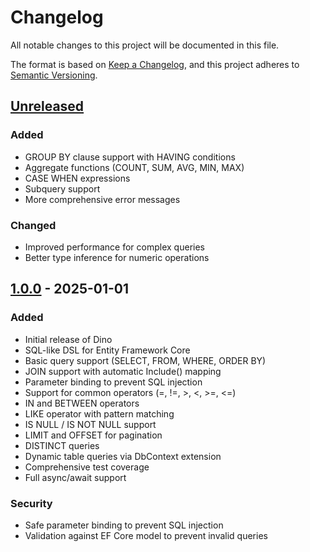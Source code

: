 # Changelog

All notable changes to this project will be documented in this file.

The format is based on [Keep a Changelog](https://keepachangelog.com/en/1.0.0/),
and this project adheres to [Semantic Versioning](https://semver.org/spec/v2.0.0.html).

## [Unreleased]

### Added
- GROUP BY clause support with HAVING conditions
- Aggregate functions (COUNT, SUM, AVG, MIN, MAX)
- CASE WHEN expressions
- Subquery support
- More comprehensive error messages

### Changed
- Improved performance for complex queries
- Better type inference for numeric operations

## [1.0.0] - 2025-01-01

### Added
- Initial release of Dino
- SQL-like DSL for Entity Framework Core
- Basic query support (SELECT, FROM, WHERE, ORDER BY)
- JOIN support with automatic Include() mapping
- Parameter binding to prevent SQL injection
- Support for common operators (=, !=, >, <, >=, <=)
- IN and BETWEEN operators
- LIKE operator with pattern matching
- IS NULL / IS NOT NULL support
- LIMIT and OFFSET for pagination
- DISTINCT queries
- Dynamic table queries via DbContext extension
- Comprehensive test coverage
- Full async/await support

### Security
- Safe parameter binding to prevent SQL injection
- Validation against EF Core model to prevent invalid queries

[Unreleased]: https://github.com/tafo/dino/compare/v1.0.0...HEAD
[1.0.0]: https://github.com/tafo/dino/releases/tag/v1.0.0